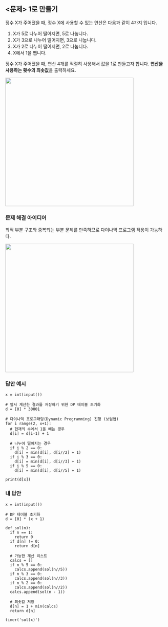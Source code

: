 ## <문제> 1로 만들기
정수 X가 주어졌을 때, 정수 X에 사용할 수 있는 연산은 다음과 같이 4가지 입니다.
1. X가 5로 나누어 떨어지면, 5로 나눕니다.
2. X가 3으로 나누어 떨어지면, 3으로 나눕니다.
3. X가 2로 나누어 떨어지면, 2로 나눕니다.
4. X에서 1을 뺍니다.

정수 X가 주어졌을 때, 연산 4개를 적절히 사용해서 값을 1로 만들고자 합니다. **연산을 사용하는 
횟수의 최솟값**을 출력하세요.

<img src=https://user-images.githubusercontent.com/62216628/161963926-77f9d0f5-394f-4153-b69c-2a58fa7a84fc.png width=400px></img>

### 문제 해결 아이디어
최적 부분 구조와 중복되는 부분 문제를 만족하므로 다이나믹 프로그램 적용이 가능하다.

<img src=https://user-images.githubusercontent.com/62216628/161967438-a7765fb9-863f-478f-90cb-4045306f8e00.png width=400px></img>


### 답안 예시
```
x = int(input())

# 앞서 계산한 결과를 저장하기 위한 DP 테이블 초기화
d = [0] * 30001

# 다이나믹 프로그래밍(Dynamic Programming) 진행 (보텀업)
for i range(2, x+1):
  # 현재의 수에서 1을 빼는 경우
  d[i] = d[i-1] + 1
  
  # 나누어 떨어지는 경우
  if i % 2 == 0:
    d[i] = min(d[i], d[i//2] + 1)
  if i % 3 == 0:
    d[i] = min(d[i], d[i//3] + 1)
  if i % 5 == 0:
    d[i] = min(d[i], d[i//5] + 1)
    
print(d[x])
```

### 내 답안
```
x = int(input())

# DP 테이블 초기화
d = [0] * (x + 1)

def sol(n):
  if n == 1:
    return 0
  if d[n] != 0:
    return d[n]
  
  # 가능한 계산 리스트
  calcs = []
  if n % 5 == 0:
    calcs.append(sol(n//5))
  if n % 3 == 0:
    calcs.append(sol(n//3))
  if n % 2 == 0:
    calcs.append(sol(n//2))
  calcs.append(sol(n - 1))
  
  # 최솟값 저장
  d[n] = 1 + min(calcs)
  return d[n]

timer('sol(x)')
```

